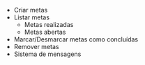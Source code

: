 - Criar metas
- Listar metas
    - Metas realizadas
    - Metas abertas
- Marcar/Desmarcar metas como concluídas
- Remover metas
- Sistema de mensagens
